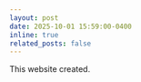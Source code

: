 ```yaml
---
layout: post
date: 2025-10-01 15:59:00-0400
inline: true
related_posts: false
---
```


This website created.
